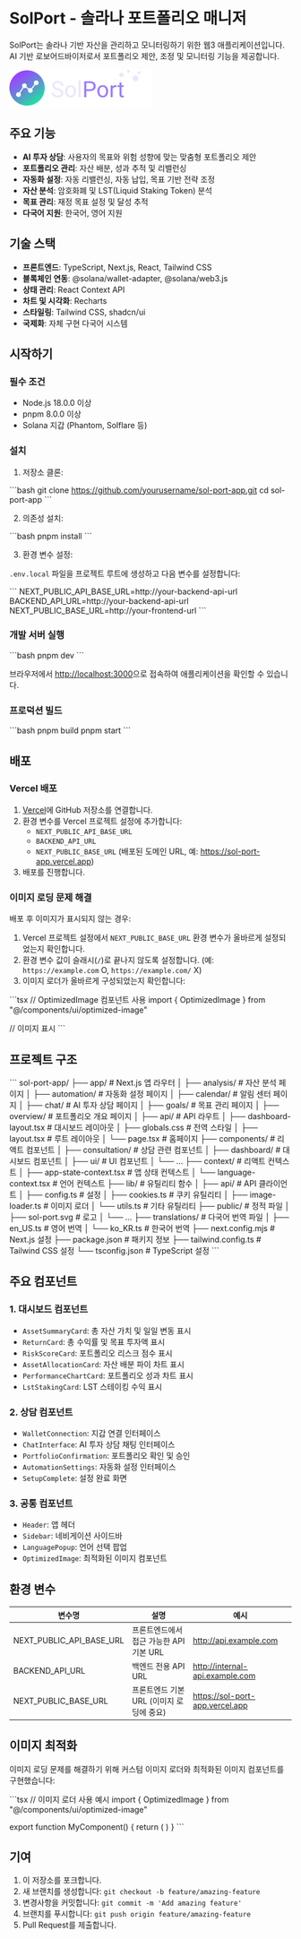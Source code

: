 # SolPort - 솔라나 포트폴리오 매니저

SolPort는 솔라나 기반 자산을 관리하고 모니터링하기 위한 웹3 애플리케이션입니다. AI 기반 로보어드바이저로서 포트폴리오 제안, 조정 및 모니터링 기능을 제공합니다.

![SolPort 로고](/public/sol-port.svg)

## 주요 기능

- **AI 투자 상담**: 사용자의 목표와 위험 성향에 맞는 맞춤형 포트폴리오 제안
- **포트폴리오 관리**: 자산 배분, 성과 추적 및 리밸런싱
- **자동화 설정**: 자동 리밸런싱, 자동 납입, 목표 기반 전략 조정
- **자산 분석**: 암호화폐 및 LST(Liquid Staking Token) 분석
- **목표 관리**: 재정 목표 설정 및 달성 추적
- **다국어 지원**: 한국어, 영어 지원

## 기술 스택

- **프론트엔드**: TypeScript, Next.js, React, Tailwind CSS
- **블록체인 연동**: @solana/wallet-adapter, @solana/web3.js
- **상태 관리**: React Context API
- **차트 및 시각화**: Recharts
- **스타일링**: Tailwind CSS, shadcn/ui
- **국제화**: 자체 구현 다국어 시스템

## 시작하기

### 필수 조건

- Node.js 18.0.0 이상
- pnpm 8.0.0 이상
- Solana 지갑 (Phantom, Solflare 등)

### 설치

1. 저장소 클론:

\`\`\`bash
git clone https://github.com/yourusername/sol-port-app.git
cd sol-port-app
\`\`\`

2. 의존성 설치:

\`\`\`bash
pnpm install
\`\`\`

3. 환경 변수 설정:

`.env.local` 파일을 프로젝트 루트에 생성하고 다음 변수를 설정합니다:

\`\`\`
NEXT_PUBLIC_API_BASE_URL=http://your-backend-api-url
BACKEND_API_URL=http://your-backend-api-url
NEXT_PUBLIC_BASE_URL=http://your-frontend-url
\`\`\`

### 개발 서버 실행

\`\`\`bash
pnpm dev
\`\`\`

브라우저에서 [http://localhost:3000](http://localhost:3000)으로 접속하여 애플리케이션을 확인할 수 있습니다.

### 프로덕션 빌드

\`\`\`bash
pnpm build
pnpm start
\`\`\`

## 배포

### Vercel 배포

1. [Vercel](https://vercel.com)에 GitHub 저장소를 연결합니다.
2. 환경 변수를 Vercel 프로젝트 설정에 추가합니다:
   - `NEXT_PUBLIC_API_BASE_URL`
   - `BACKEND_API_URL`
   - `NEXT_PUBLIC_BASE_URL` (배포된 도메인 URL, 예: https://sol-port-app.vercel.app)
3. 배포를 진행합니다.

### 이미지 로딩 문제 해결

배포 후 이미지가 표시되지 않는 경우:

1. Vercel 프로젝트 설정에서 `NEXT_PUBLIC_BASE_URL` 환경 변수가 올바르게 설정되었는지 확인합니다.
2. 환경 변수 값이 슬래시(`/`)로 끝나지 않도록 설정합니다. (예: `https://example.com` O, `https://example.com/` X)
3. 이미지 로더가 올바르게 구성되었는지 확인합니다:

\`\`\`tsx
// OptimizedImage 컴포넌트 사용
import { OptimizedImage } from "@/components/ui/optimized-image"

// 이미지 표시
<OptimizedImage
  src="/path/to/image.png"
  alt="이미지 설명"
  width={100}
  height={100}
/>
\`\`\`

## 프로젝트 구조

\`\`\`
sol-port-app/
├── app/ # Next.js 앱 라우터
│ ├── analysis/ # 자산 분석 페이지
│ ├── automation/ # 자동화 설정 페이지
│ ├── calendar/ # 알림 센터 페이지
│ ├── chat/ # AI 투자 상담 페이지
│ ├── goals/ # 목표 관리 페이지
│ ├── overview/ # 포트폴리오 개요 페이지
│ ├── api/ # API 라우트
│ ├── dashboard-layout.tsx # 대시보드 레이아웃
│ ├── globals.css # 전역 스타일
│ ├── layout.tsx # 루트 레이아웃
│ └── page.tsx # 홈페이지
├── components/ # 리액트 컴포넌트
│ ├── consultation/ # 상담 관련 컴포넌트
│ ├── dashboard/ # 대시보드 컴포넌트
│ ├── ui/ # UI 컴포넌트
│ └── ...
├── context/ # 리액트 컨텍스트
│ ├── app-state-context.tsx # 앱 상태 컨텍스트
│ └── language-context.tsx # 언어 컨텍스트
├── lib/ # 유틸리티 함수
│ ├── api/ # API 클라이언트
│ ├── config.ts # 설정
│ ├── cookies.ts # 쿠키 유틸리티
│ ├── image-loader.ts # 이미지 로더
│ └── utils.ts # 기타 유틸리티
├── public/ # 정적 파일
│ ├── sol-port.svg # 로고
│ └── ...
├── translations/ # 다국어 번역 파일
│ ├── en_US.ts # 영어 번역
│ └── ko_KR.ts # 한국어 번역
├── next.config.mjs # Next.js 설정
├── package.json # 패키지 정보
├── tailwind.config.ts # Tailwind CSS 설정
└── tsconfig.json # TypeScript 설정
\`\`\`

## 주요 컴포넌트

### 1. 대시보드 컴포넌트

- `AssetSummaryCard`: 총 자산 가치 및 일일 변동 표시
- `ReturnCard`: 총 수익률 및 목표 투자액 표시
- `RiskScoreCard`: 포트폴리오 리스크 점수 표시
- `AssetAllocationCard`: 자산 배분 파이 차트 표시
- `PerformanceChartCard`: 포트폴리오 성과 차트 표시
- `LstStakingCard`: LST 스테이킹 수익 표시

### 2. 상담 컴포넌트

- `WalletConnection`: 지갑 연결 인터페이스
- `ChatInterface`: AI 투자 상담 채팅 인터페이스
- `PortfolioConfirmation`: 포트폴리오 확인 및 승인
- `AutomationSettings`: 자동화 설정 인터페이스
- `SetupComplete`: 설정 완료 화면

### 3. 공통 컴포넌트

- `Header`: 앱 헤더
- `Sidebar`: 네비게이션 사이드바
- `LanguagePopup`: 언어 선택 팝업
- `OptimizedImage`: 최적화된 이미지 컴포넌트

## 환경 변수

| 변수명                   | 설명                                     | 예시                            |
| ------------------------ | ---------------------------------------- | ------------------------------- |
| NEXT_PUBLIC_API_BASE_URL | 프론트엔드에서 접근 가능한 API 기본 URL  | http://api.example.com          |
| BACKEND_API_URL          | 백엔드 전용 API URL                      | http://internal-api.example.com |
| NEXT_PUBLIC_BASE_URL     | 프론트엔드 기본 URL (이미지 로딩에 중요) | https://sol-port-app.vercel.app |

## 이미지 최적화

이미지 로딩 문제를 해결하기 위해 커스텀 이미지 로더와 최적화된 이미지 컴포넌트를 구현했습니다:

\`\`\`tsx
// 이미지 로더 사용 예시
import { OptimizedImage } from "@/components/ui/optimized-image"

export function MyComponent() {
return (
<OptimizedImage
      src="/path/to/image.png"
      alt="이미지 설명"
      width={100}
      height={100}
      fallbackText="이미지를 찾을 수 없음"
    />
)
}
\`\`\`

## 기여

1. 이 저장소를 포크합니다.
2. 새 브랜치를 생성합니다: `git checkout -b feature/amazing-feature`
3. 변경사항을 커밋합니다: `git commit -m 'Add amazing feature'`
4. 브랜치를 푸시합니다: `git push origin feature/amazing-feature`
5. Pull Request를 제출합니다.
